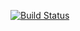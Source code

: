 [![Build Status](https://travis-ci.org/jal358/110Lab5.svg?branch=master)](https://travis-ci.org/jal358/110Lab5)
